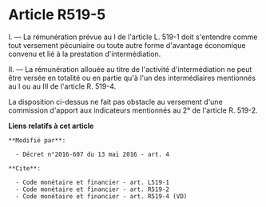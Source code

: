 # Article R519-5

I. ― La rémunération prévue au I de l'article L. 519-1 doit s'entendre comme tout versement pécuniaire ou toute autre forme
d'avantage économique convenu et lié à la prestation d'intermédiation. 

II. ― La rémunération allouée au titre de l'activité d'intermédiation ne peut être versée en totalité ou en partie qu'à l'un
des intermédiaires mentionnés au I ou au III de l'article R. 519-4. 

La disposition ci-dessus ne fait pas obstacle au versement d'une commission d'apport aux indicateurs mentionnés au 2° de
l'article R. 519-2.

**Liens relatifs à cet article**

	**Modifié par**:

	  - Décret n°2016-607 du 13 mai 2016 - art. 4

	**Cite**:

	  - Code monétaire et financier - art. L519-1
	  - Code monétaire et financier - art. R519-2
	  - Code monétaire et financier - art. R519-4 (VD)

